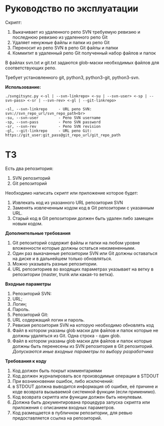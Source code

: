 # Руководство по эксплуатации

Скрипт:
1. Выкачивает из удаленного репо SVN требуемую ревизию и последнюю ревизию из удаленного репо Git
2. Удаляет ненужные файлы и папки из репо Git
3. Переносит из репо SVN в репо Git файлы и папки
4. Коммитит в удаленный репо Git полученный набор файлов и папок

В файлах svn.txt и git.txt задаются glob-маски необходимых файлов для соответствующих репо.

Требует установленного git, python3, python3-git, python3-svn.

**Использование:**
```
./svngitsync.py <-sl | --svn-linkrepo> <-su | --svn-user> <-sp | --svn-pass> <-sr | --svn-rev> <-gl | --git-linkrepo>

-sl, --svn-linkrepo     - URL репо SVN: svn://svn_repo_url/svn_repo_path<br>
-su, --svn-user         - Репо SVN username
-sp, --svn-pass         - Репо SVN password
-sr, --svn-rev          - Репо SVN revision
-gl, --git-linkrepo     - URL репо Git: https://git_user:git_pass@git_repo_url/git_repo_path
```
# ТЗ
Есть два репозитория:
1. SVN репозиторий
2. Git репозиторий

Необходимо написать скрипт или приложение которое будет:
1. Извлекать код из указанного URL репозитория SVN
2. Заменять извлеченным кодом код в Git репозитории с указанным URL.
  1. Старый код в Git репозитории должен быть удален либо замещен новым кодом.

**Дополнительные требования**
1. Git репозиторий содержит файлы и папки на любом уровне вложенности которые должны остаться неизмененными.
2. Один раз выкачанные репозитории SVN или Git должны оставаться на диске и в дальнейшем только обновляться.
3. Можно указывать разные репозитории.
4. URL репозиториев во входящих параметрах указывает на ветку в репозитории (master, trunk или какая-то ветка).

**Входные параметры**
1. Репозиторий SVN:
  1. URL;
  2. Логин;
  3. Пароль.
2. Репозиторий Git:
  1. URL содержащий логин и пароль.
3. Ревизия репозитория SVN на которую необходимо обновлять код
4. Файл в котором указаны glob маски для файлов и папок которые не должны удаляться из Git. Одна строка - один glob.
5. Файл в котором указаны glob маски для файлов и папок которые должны быть перенесены из SVN репозитория в Git репозиторий.
_Допускаются иные входные параметры по выбору разработчика_

**Требования к коду**
1. Код должен быть покрыт комментариями
2. Код должен журналировать все производимые операции в STDOUT
3. При возникновении ошибок, либо исключений:
  1. в STDOUT должна выводится информация об ошибке, её причине и коде возврата вызываемой системной функции (если применимо).
  2. Код возврата скрипта или функции должен быть ненулевым.
4. Должна быть документирована процедура запуска скрипта или приложения с описанием входных параметров.
5. Код размещается в публичном репозитории, для ревью предоставляется ссылка на репозиторий.
